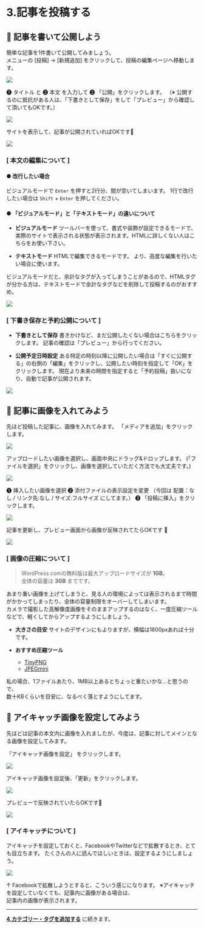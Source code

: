 # 3.記事を投稿する

## :pushpin: 記事を書いて公開しよう

簡単な記事を1件書いて公開してみましょう。  
メニューの [投稿] → [新規追加] をクリックして、投稿の編集ページへ移動します。

![](https://i.imgur.com/7sFE9Ws.png)

&#10102; タイトル と &#10103; 本文 を入力して &#10103; 「公開」をクリックします。
（※ 公開するのに抵抗がある人は、「下書きとして保存」をして「プレビュー」から確認して頂いてもOKです。）

![](https://i.imgur.com/6bdOFD9.png)

サイトを表示して、記事が公開されていればOKです:tada:

![](https://i.imgur.com/x8YHxT0.png)


### [ 本文の編集について ]

#### ● 改行したい場合
ビジュアルモードで `Enter` を押すと2行分、間が空いてしまいます。
1行で改行したい場合は `Shift` + `Enter` を押してください。

#### ● 「ビジュアルモード」と「テキストモード」の違いについて

* **ビジュアルモード**
ツールバーを使って、書式や装飾が設定できるモードで、実際のサイトで表示される状態が表示されます。HTMLに詳しくない人はこちらをお使い下さい。

* **テキストモード**
HTMLで編集できるモードです。
より、高度な編集を行いたい場合に使います。

ビジュアルモードだと、余計なタグが入ってしまうことがあるので、HTMLタグが分かる方は、テキストモードで余計なタグなどを削除して投稿するのがおすすめ。

![](https://i.imgur.com/4aDI2t9.png)

### [ 下書き保存と予約公開について ]
* **下書きとして保存**
書きかけなど、まだ公開したくない場合はこちらをクリックします。
記事の確認は「プレビュー」から行ってください。

* **公開予定日時設定**
ある特定の時刻以降に公開したい場合は「すぐに公開する」の右側の「編集」をクリックし、公開したい時刻を指定して「OK」をクリックします。
現在より未来の時間を指定すると「予約投稿」扱いになり、自動で記事が公開されます。

![](https://i.imgur.com/q7o5kKp.png)


## :pushpin: 記事に画像を入れてみよう

先ほど投稿した記事に、画像を入れてみます。
「メディアを追加」をクリックします。

![](https://i.imgur.com/PdggN4L.png)

アップロードしたい画像を選択し、画面中央にドラッグ&ドロップします。 
(「ファイルを選択」をクリックし、画像を選択していただく方法でも大丈夫です。)

![](https://i.imgur.com/tlk4phx.png)

&#10102; 挿入したい画像を選択
&#10103; 添付ファイルの表示設定を変更
（今回は 配置：なし / リンク先:なし / サイズ:フルサイズ にしてます。）
&#10104; 「投稿に挿入」をクリックします。

![](https://i.imgur.com/TRcCa4c.png)

記事を更新し、プレビュー画面から画像が反映されてたらOKです :tada:

![](https://i.imgur.com/umBmEH2.png)


### [ 画像の圧縮について ]

> WordPress.comの無料版は最大アップロードサイズが **1GB**。  
> 全体の容量は **3GB** までです。  

あまり重い画像を上げてしまうと、見る人の環境によっては表示されるまで時間がかかってしまったり、全体の容量制限をオーバーしてしまいます。  
カメラで撮影した高解像度画像をそのままアップするのはなく、一度圧縮ツールなどで、軽くしてからアップするようにしましょう。

* **大きさの目安**
サイトのデザインにもよりますが、横幅は1600pxあれば十分です。

* **おすすめ圧縮ツール**
	* [TinyPNG](https://tinypng.com/)
	* [JPEGmini](http://www.jpegmini.com/)

私の場合、1ファイルあたり、1MB以上あるとちょっと重たいかな...と思うので、  
数十KBくらいを目安に、なるべく落とすようにしてます。

## :pushpin: アイキャッチ画像を設定してみよう

先ほどは記事の本文内に画像を入れましたが、今度は、記事に対してメインとなる画像を設定してみます。

「アイキャッチ画像を設定」 をクリックします。

![](https://i.imgur.com/eq4yY2O.png)

アイキャッチ画像を設定後、「更新」をクリックします。

![](https://i.imgur.com/H2m4W6t.png)

プレビューで反映されていたらOKです:tada:

![](https://i.imgur.com/ZOhwPn7.png)


### [ アイキャッチについて ]
アイキャッチを設定しておくと、FacebookやTwitterなどで拡散するとき、とても目立ちます。
たくさんの人に読んでほしいときは、設定するようにしましょう。

![](https://i.imgur.com/7VVGRsb.png)

↑ Facebookで拡散しようとすると、こういう感じになります。
※アイキャッチを設定していなくても、記事内に画像がある場合は、  
記事内の画像が表示されます。

---

**[4.カテゴリー・タグを追加する](h./hands_on_4.md)** に続きます。
